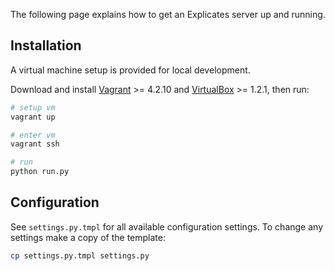 The following page explains how to get an Explicates server up and running.

## Installation

A virtual machine setup is provided for local development.

Download and install
[Vagrant](https://www.vagrantup.com/) >= 4.2.10 and
[VirtualBox](https://www.virtualbox.org/) >= 1.2.1,
then run:

```bash
# setup vm
vagrant up

# enter vm
vagrant ssh

# run
python run.py
```

## Configuration

See `settings.py.tmpl` for all available configuration
settings. To change any settings make a copy of the template:

```bash
cp settings.py.tmpl settings.py
```
